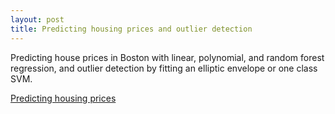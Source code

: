 ```yaml
---
layout: post
title: Predicting housing prices and outlier detection
---
```

Predicting house prices in Boston with linear, polynomial, and random forest regression, and outlier detection by fitting an elliptic envelope or one class SVM.

[Predicting housing prices](https://github.com/JoomiK/HousingPrices/blob/master/BostonHousing.ipynb)
